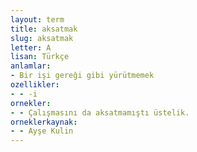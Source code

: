 ```yaml
---
layout: term
title: aksatmak
slug: aksatmak
letter: A
lisan: Türkçe
anlamlar:
- Bir işi gereği gibi yürütmemek
ozellikler:
- - -i
ornekler:
- - Çalışmasını da aksatmamıştı üstelik.
orneklerkaynak:
- - Ayşe Kulin
---
```

